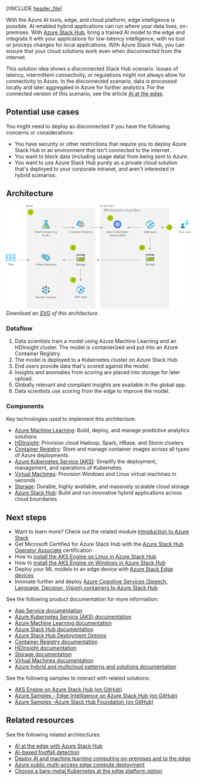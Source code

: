 [!INCLUDE [header_file](../../../includes/sol-idea-header.md)]

With the Azure AI tools, edge, and cloud platform, edge intelligence is possible. AI-enabled hybrid applications can run where your data lives, on-premises. With [Azure Stack Hub](/azure-stack/operator/azure-stack-overview), bring a trained AI model to the edge and integrate it with your applications for low-latency intelligence, with no tool or process changes for local applications. With Azure Stack Hub, you can ensure that your cloud solutions work even when disconnected from the internet.

This solution idea shows a disconnected Stack Hub scenario. Issues of latency, intermittent connectivity, or regulations might not always allow for connectivity to Azure. In the disconnected scenario, data is processed locally and later aggregated in Azure for further analytics. For the connected version of this scenario, see the article [AI at the edge](./ai-at-the-edge.yml).

## Potential use cases

You might need to deploy as disconnected if you have the following concerns or considerations:

* You have security or other restrictions that require you to deploy Azure Stack Hub in an environment that isn't connected to the internet.
* You want to block data (including usage data) from being sent to Azure.
* You want to use Azure Stack Hub purely as a private cloud solution that's deployed to your corporate intranet, and aren't interested in hybrid scenarios.

## Architecture

![Architecture diagram: AI-enabled application running at the edge with Azure Stack Hub and hybrid connectivity).](../media/ai-at-the-edge-disconnected.png)
*Download an [SVG](../media/ai-at-the-edge-disconnected.svg) of this architecture.*

### Dataflow

1. Data scientists train a model using Azure Machine Learning and an HDInsight cluster. The model is containerized and put into an Azure Container Registry.
1. The model is deployed to a Kubernetes cluster on Azure Stack Hub.
1. End users provide data that's scored against the model.
1. Insights and anomalies from scoring are placed into storage for later upload.
1. Globally relevant and compliant insights are available in the global app.
1. Data scientists use scoring from the edge to improve the model.

### Components

Key technologies used to implement this architecture:

* [Azure Machine Learning](https://azure.microsoft.com/services/machine-learning): Build, deploy, and manage predictive analytics solutions
* [HDInsight](https://azure.microsoft.com/services/hdinsight): Provision cloud Hadoop, Spark, HBase, and Storm clusters
* [Container Registry](https://azure.microsoft.com/services/container-registry): Store and manage container images across all types of Azure deployments
* [Azure Kubernetes Service (AKS)](https://azure.microsoft.com/services/kubernetes-service): Simplify the deployment, management, and operations of Kubernetes
* [Virtual Machines](https://azure.microsoft.com/services/virtual-machines): Provision Windows and Linux virtual machines in seconds
* [Storage](https://azure.microsoft.com/services/storage): Durable, highly available, and massively scalable cloud storage
* [Azure Stack Hub](https://azure.microsoft.com/overview/azure-stack): Build and run innovative hybrid applications across cloud boundaries

## Next steps

* Want to learn more? Check out the related module [Introduction to Azure Stack](/training/modules/intro-to-azure-stack)
* Get Microsoft Certified for Azure Stack Hub with the [Azure Stack Hub Operator Associate](/certifications/azure-stack-hub-operator) certification
* How to [install the AKS Engine on Linux in Azure Stack Hub](/azure-stack/user/azure-stack-kubernetes-aks-engine-deploy-linux)
* How to [install the AKS Engine on Windows in Azure Stack Hub](/azure-stack/user/azure-stack-kubernetes-aks-engine-deploy-windows)
* Deploy your ML models to an edge device with [Azure Stack Edge devices](https://azure.microsoft.com/products/azure-stack/edge/#devices)
* Innovate further and deploy [Azure Cognitive Services (Speech, Language, Decision, Vision) containers to Azure Stack Hub](/azure-stack/user/azure-stack-solution-template-cognitive-services)

See the following product documentation for more information:

* [App Service documentation](/azure/app-service)
* [Azure Kubernetes Service (AKS) documentation](/azure/aks)
* [Azure Machine Learning documentation](/azure/machine-learning/service)
* [Azure Stack Hub documentation](/azure/azure-stack/user/azure-stack-solution-machine-learning)
* [Azure Stack Hub Deployment Options](/azure-stack/operator/azure-stack-overview#deployment-options)
* [Container Registry documentation](/azure/container-registry)
* [HDInsight documentation](/azure/hdinsight)
* [Storage documentation](/azure/storage)
* [Virtual Machines documentation](/azure/virtual-machines/workloads/sap/get-started?toc=%2fazure%2fvirtual-machines%2fwindows%2fclassic%2ftoc.json)
* [Azure hybrid and multicloud patterns and solutions documentation](/hybrid/app-solutions)

See the following samples to interact with related solutions:

* [AKS Engine on Azure Stack Hub (on GitHub)](https://github.com/Azure/aks-engine/blob/master/docs/topics/azure-stack.md)
* [Azure Samples - Edge Intelligence on Azure Stack Hub (on GitHub)](https://github.com/Azure-Samples/azure-intelligent-edge-patterns/tree/master/factory-ai-vision)
* [Azure Samples -Azure Stack Hub Foundation (on GitHub)](https://github.com/Azure-Samples/Azure-Stack-Hub-Foundation-Core)

## Related resources

See the following related architectures:

* [AI at the edge with Azure Stack Hub](/azure/architecture/solution-ideas/articles/ai-at-the-edge)
* [AI-based footfall detection](/azure/architecture/solution-ideas/articles/hybrid-footfall-detection)
* [Deploy AI and machine learning computing on-premises and to the edge](/azure/architecture/hybrid/deploy-ai-ml-azure-stack-edge)
* [Azure public multi-access edge compute deployment](/azure/architecture/example-scenario/hybrid/public-multi-access-edge-compute-deployment)
* [Choose a bare-metal Kubernetes at the edge platform option](/azure/architecture/operator-guides/aks/choose-bare-metal-kubernetes)
